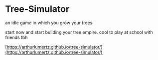 # Tree-Simulator
an idle game in which you grow your trees

start now and start building your tree empire.
cool to play at school with friends tbh

[https://arthurlumertz.github.io/tree-simulator/](https://arthurlumertz.github.io/tree-simulator/)
